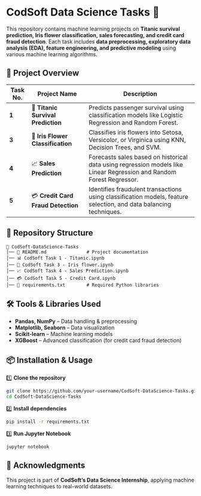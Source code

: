 # **CodSoft Data Science Tasks** 🚀  

This repository contains machine learning projects on **Titanic survival prediction, Iris flower classification, sales forecasting, and credit card fraud detection**. Each task includes **data preprocessing, exploratory data analysis (EDA), feature engineering, and predictive modeling** using various machine learning algorithms.  

## **📌 Project Overview**  

| Task No. | Project Name                    | Description |
|----------|---------------------------------|-------------|
| **1**    | 🚢 **Titanic Survival Prediction** | Predicts passenger survival using classification models like Logistic Regression and Random Forest. |
| **3**    | 🌸 **Iris Flower Classification**  | Classifies iris flowers into Setosa, Versicolor, or Virginica using KNN, Decision Trees, and SVM. |
| **4**    | 📈 **Sales Prediction**           | Forecasts sales based on historical data using regression models like Linear Regression and Random Forest Regressor. |
| **5**    | 💳 **Credit Card Fraud Detection** | Identifies fraudulent transactions using classification models, feature selection, and data balancing techniques. |

## **📂 Repository Structure**  
```
📁 CodSoft-DataScience-Tasks  
│── 📜 README.md               # Project documentation  
│── 📊 CodSoft Task 1 - Titanic.ipynb  
│── 🌸 CodSoft Task 3 - Iris flower.ipynb  
│── 📈 CodSoft Task 4 - Sales Prediction.ipynb  
│── 💳 CodSoft Task 5 - Credit Card.ipynb  
│── 📜 requirements.txt        # Required Python libraries  
```

## **🛠️ Tools & Libraries Used**  
- **Pandas, NumPy** – Data handling & preprocessing  
- **Matplotlib, Seaborn** – Data visualization  
- **Scikit-learn** – Machine learning models  
- **XGBoost** – Advanced classification (for credit card fraud detection)  

## **📦 Installation & Usage**  
1️⃣ **Clone the repository**  
```bash
git clone https://github.com/your-username/CodSoft-DataScience-Tasks.git
cd CodSoft-DataScience-Tasks
```
2️⃣ **Install dependencies**  
```bash
pip install -r requirements.txt
```
3️⃣ **Run Jupyter Notebook**  
```bash
jupyter notebook
```

## **📜 Acknowledgments**  
This project is part of **CodSoft’s Data Science Internship**, applying machine learning techniques to real-world datasets.  
